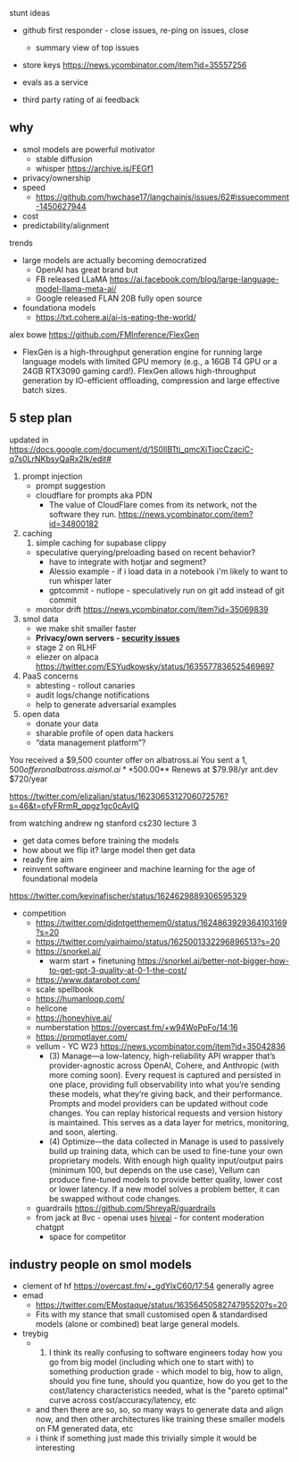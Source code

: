 stunt ideas
- github first responder - close issues, re-ping on issues, close
	- summary view of top issues
- store keys https://news.ycombinator.com/item?id=35557256

- evals as a service
- third party rating of ai feedback


## why

- smol models are powerful motivator
	- stable diffusion
	- whisper https://archive.is/FEGf1
- privacy/ownership
- speed
	- https://github.com/hwchase17/langchainjs/issues/62#issuecomment-1450627944
- cost
- predictability/alignment

trends
- large models are actually becoming democratized
	- OpenAI has great brand but
	- FB released LLaMA https://ai.facebook.com/blog/large-language-model-llama-meta-ai/  
	- Google released FLAN 20B fully open source
- foundationa models
	- https://txt.cohere.ai/ai-is-eating-the-world/

alex bowe
https://github.com/FMInference/FlexGen
- FlexGen is a high-throughput generation engine for running large language models with limited GPU memory (e.g., a 16GB T4 GPU or a 24GB RTX3090 gaming card!). FlexGen allows high-throughput generation by IO-efficient offloading, compression and large effective batch sizes.

## 5 step plan

updated in https://docs.google.com/document/d/1S0IlBTti_qmcXiTjqcCzaciC-q7s0LrNKbsyQaRx2lk/edit#
1. prompt injection
	- prompt suggestion
	- cloudflare for prompts aka PDN
		- The value of CloudFlare comes from its network, not the software they run. https://news.ycombinator.com/item?id=34800182
2. caching
	1. simple caching for supabase clippy
	- speculative querying/preloading based on recent behavior?
		- have to integrate with hotjar and segment?
		- Alessio example - if i load data in a notebook i'm likely to want to run whisper later
		- gptcommit - nutlope - speculatively run on git add instead of git commit
	- monitor drift https://news.ycombinator.com/item?id=35069839
1. smol data
	- we make shit smaller faster
	- **Privacy/own servers - [security issues](https://news.ycombinator.com/item?id=34910249)**
	- stage 2 on RLHF 
	- eliezer on alpaca https://twitter.com/ESYudkowsky/status/1635577836525469697
2. PaaS concerns
	- abtesting - rollout canaries
	- audit logs/change notifications
	- help to generate adversarial examples
3. open data
	- donate your data
	- sharable profile of open data hackers
	- “data management platform”?

You received a $9,500 counter offer on albatross.ai
You sent a $1,500 offer on albatross.ai
smol.ai **$500.00** Renews at $79.98/yr
ant.dev $720/year

https://twitter.com/elizalian/status/1623065312706072576?s=46&t=ofyFRrmR_qpgz1gc0cAvIQ



from watching andrew ng stanford cs230 lecture 3
- get data comes before training the models
- how about we flip it? large model then get data
- ready fire aim
- reinvent software engineer and machine learning for the age of foundational modela


https://twitter.com/kevinafischer/status/1624629889306595329
- competition
	- https://twitter.com/didntgetthemem0/status/1624863929364103169?s=20
	- https://twitter.com/yairhaimo/status/1625001332296896513?s=20
	- https://snorkel.ai/
		- warm start + finetuning https://snorkel.ai/better-not-bigger-how-to-get-gpt-3-quality-at-0-1-the-cost/
	- https://www.datarobot.com/
	- scale spellbook
	- https://humanloop.com/
	- helicone
	- https://honeyhive.ai/
	- numberstation https://overcast.fm/+w94WoPpFo/14:16
	- https://promptlayer.com/ 
	- vellum - YC W23 https://news.ycombinator.com/item?id=35042836
		- (3) Manage—a low-latency, high-reliability API wrapper that’s provider-agnostic across OpenAI, Cohere, and Anthropic (with more coming soon). Every request is captured and persisted in one place, providing full observability into what you’re sending these models, what they’re giving back, and their performance. Prompts and model providers can be updated without code changes. You can replay historical requests and version history is maintained. This serves as a data layer for metrics, monitoring, and soon, alerting.
		- (4) Optimize—the data collected in Manage is used to passively build up training data, which can be used to fine-tune your own proprietary models. With enough high quality input/output pairs (minimum 100, but depends on the use case), Vellum can produce fine-tuned models to provide better quality, lower cost or lower latency. If a new model solves a problem better, it can be swapped without code changes.
	- guardrails https://github.com/ShreyaR/guardrails
	- from jack at 8vc - openai uses [hiveai](https://www.linkedin.com/company/hiveai/) - for content moderation chatgpt
		- space for competitor
		

## industry people on smol models

- clement of hf https://overcast.fm/+_gdYlxC60/17:54 generally agree
- emad
	- https://twitter.com/EMostaque/status/1635645058274795520?s=20
	- Fits with my stance that small customised open & standardised models (alone or combined) beat large general models.
- treybig
	- 1.  I think its really confusing to software engineers today how you go from big model (including which one to start with) to something production grade - which model to big, how to align, should you fine tune, should you quantize, how do you get to the cost/latency characteristics needed, what is the "pareto optimal" curve across cost/accuracy/latency, etc
	- and then there are so, so, so many ways to generate data and align now, and then other architectures like training these smaller models on FM generated data, etc
	- i think if something just made this trivially simple it would be interesting
